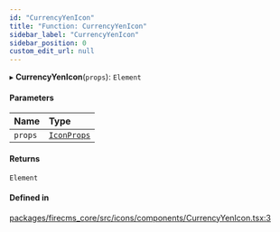```yaml
---
id: "CurrencyYenIcon"
title: "Function: CurrencyYenIcon"
sidebar_label: "CurrencyYenIcon"
sidebar_position: 0
custom_edit_url: null
---
```


▸ **CurrencyYenIcon**(`props`): `Element`

#### Parameters

| Name | Type |
| :------ | :------ |
| `props` | [`IconProps`](../types/IconProps.md) |

#### Returns

`Element`

#### Defined in

[packages/firecms_core/src/icons/components/CurrencyYenIcon.tsx:3](https://github.com/FireCMSco/firecms/blob/d45f3739/packages/firecms_core/src/icons/components/CurrencyYenIcon.tsx#L3)
